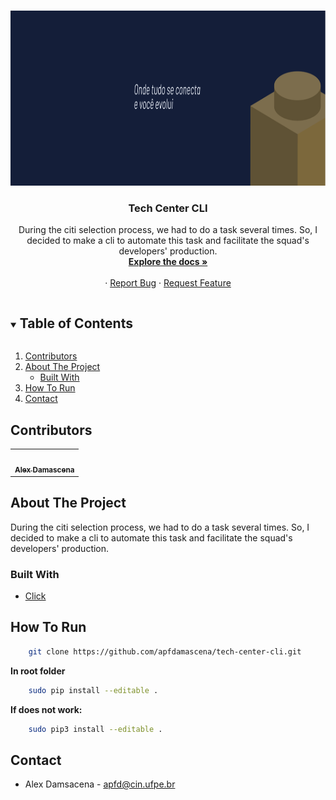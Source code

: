 <!-- PROJECT LOGO -->
<br />
<p align="center">
  <a href="https://github.com/apfdamascena/tech-center-cli">
    <img src="./assets/banner-tech-center-3 1.png" alt="Logo" width="800" height="280">
  </a>

  <h3 align="center">Tech Center CLI</h3>

  <p align="center">
During the citi selection process, we had to do a task several times. So, I decided to make a cli to automate this task and facilitate the squad's developers' production.
    <br />
    <a href="https://github.com/apfdamascena/tech-center-cli"><strong>Explore the docs »</strong></a>
    <br />
    <br />
    ·
    <a href="https://github.com/apfdamascena/tech-center-cl/iissues">Report Bug</a>
    ·
    <a href="https://github.com/apfdamascena/tech-center-cli/issues">Request Feature</a>
  </p>
</p>


<!-- TABLE OF CONTENTS -->
<details open="open">
  <summary><h2 style="display: inline-block">Table of Contents</h2></summary>
  <ol>
    <li><a href="#contributors">Contributors</a></li>
    <li>
      <a href="#about-the-project">About The Project</a>
      <ul>
        <li><a href="#built-with">Built With</a></li>
      </ul>
    </li>
        <li><a href="#how-to-run">How To Run</a></li>
    <li><a href="#contact">Contact</a></li>
  </ol>
</details>

## Contributors

<table>
  <tr>
<td align="center"><a href="https://github.com/apfdamascena"><img src="https://avatars.githubusercontent.com/u/52205263?s=400&u=033c62df4cc4f73b3010473faf859919019679af&v=4" width="100px;" alt=""/><br /><sub><b>Alex Damascena</b></sub></a><br/></td>
</tr>
 </table>


## About The Project

During the citi selection process, we had to do a task several times. So, I decided to make a cli to automate this task and facilitate the squad's developers' production.


### Built With

* [ Click ]( https://click.palletsprojects.com/en/8.0.x/ )

## How To Run

```sh
    git clone https://github.com/apfdamascena/tech-center-cli.git
```

<strong>In root folder </strong>
```sh
    sudo pip install --editable .
```
<strong> If does not work: </strong>
```sh
    sudo pip3 install --editable .
```

## Contact
- Alex Damsacena - apfd@cin.ufpe.br


<!-- MARKDOWN LINKS & IMAGES -->
<!-- https://www.markdownguide.org/basic-syntax/#reference-style-links -->
[contributors-shield]: https://img.shields.io/github/contributors/github_username/repo.svg?style=for-the-badge
[contributors-url]: https://github.com/github_username/repo/graphs/contributors
[forks-shield]: https://img.shields.io/github/forks/github_username/repo.svg?style=for-the-badge
[forks-url]: https://github.com/github_username/repo/network/members
[stars-shield]: https://img.shields.io/github/stars/github_username/repo.svg?style=for-the-badge
[stars-url]: https://github.com/github_username/repo/stargazers
[issues-shield]: https://img.shields.io/github/issues/github_username/repo.svg?style=for-the-badge
[issues-url]: https://github.com/github_username/repo/issues
[license-shield]: https://img.shields.io/github/license/github_username/repo.svg?style=for-the-badge
[license-url]: https://github.com/github_username/repo/blob/master/LICENSE.txt
[linkedin-shield]: https://img.shields.io/badge/-LinkedIn-black.svg?style=for-the-badge&logo=linkedin&colorB=555
[linkedin-url]: https://linkedin.com/in/github_username